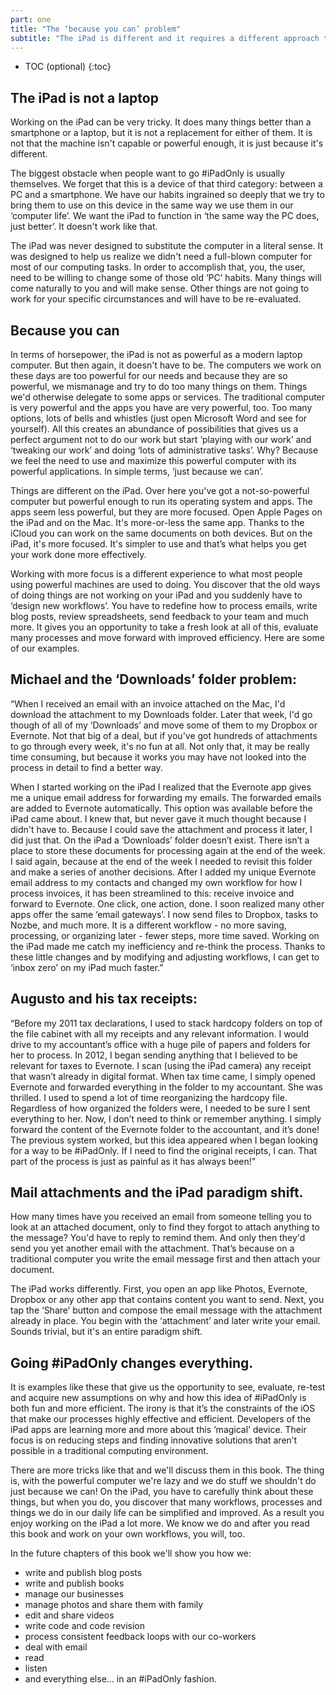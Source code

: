 ```yaml
---
part: one
title: "The ‘because you can’ problem"
subtitle: "The iPad is different and it requires a different approach than a laptop"
---
```


* TOC (optional)
{:toc}

## The iPad is not a laptop

Working on the iPad can be very tricky. It does many things better than a smartphone or a laptop, but it is not a replacement for either of them. It is not that the machine isn't capable or powerful enough, it is just because it's different.
 
The biggest obstacle when people want to go #iPadOnly is usually themselves. We forget that this is a device of that third category: between a PC and a smartphone. We have our habits ingrained so deeply that we try to bring them to use on this device in the same way we use them in our ‘computer life’. We want the iPad to function in ‘the same way the PC does, just better’. It doesn't work like that.

The iPad was never designed to substitute the computer in a literal sense. It was designed to help us realize we didn't need a full-blown computer for most of our computing tasks. In order to accomplish that, you, the user, need to be willing to change some of those old ‘PC’ habits. Many things will come naturally to you and will make sense. Other things are not going to work for your specific circumstances and will have to be re-evaluated.

## Because you can

In terms of horsepower, the iPad is not as powerful as a modern laptop computer. But then again, it doesn't have to be. The computers we work on these days are too powerful for our needs and because they are so powerful, we mismanage and try to do too many things on them. Things we'd otherwise delegate to some apps or services. The traditional computer is very powerful and the apps you have are very powerful, too. Too many options, lots of bells and whistles (just open Microsoft Word and see for yourself). All this creates an abundance of possibilities that gives us a perfect argument not to do our work but start ‘playing with our work’ and ‘tweaking our work’ and doing ‘lots of administrative tasks’. Why? Because we feel the need to use and maximize this powerful computer with its powerful applications. In simple terms, ‘just because we can’.

Things are different on the iPad. Over here you've got a not-so-powerful computer but powerful enough to run its operating system and apps. The apps seem less powerful, but they are more focused. Open Apple Pages on the iPad and on the Mac. It's more-or-less the same app. Thanks to the iCloud you can work on the same documents on both devices. But on the iPad, it's more focused. It's simpler to use and that’s what helps you get your work done more effectively. 

Working with more focus is a different experience to what most people using powerful machines are used to doing. You discover that the old ways of doing things are not working on your iPad and you suddenly have to ‘design new workflows’. You have to redefine how to process emails, write blog posts, review spreadsheets, send feedback to your team and much more. It gives you an opportunity to take a fresh look at all of this, evaluate many processes and move forward with improved efficiency. Here are some of our examples.

## Michael and the ‘Downloads’ folder problem:

“When I received an email with an invoice attached on the Mac, I'd download the attachment to my Downloads folder. Later that week, I'd go though of all of my ‘Downloads’ and move some of them to my Dropbox or Evernote. Not that big of a deal, but if you've got hundreds of attachments to go through every week, it's no fun at all. Not only that, it may be really time consuming, but because it works you may have not looked into the process in detail to find a better way.

When I started working on the iPad I realized that the Evernote app gives me a unique email address for forwarding my emails. The forwarded emails are added to Evernote automatically. This option was available before the iPad came about. I knew that, but never gave it much thought because I didn't have to. Because I could save the attachment and process it later, I did just that. On the iPad a ‘Downloads’ folder doesn’t exist. There isn’t a place to store these documents for processing again at the end of the week. I said again, because at the end of the week I needed to revisit this folder and make a series of another decisions. After I added my unique Evernote email address to my contacts and changed my own workflow for how I process invoices, it has been streamlined to this: receive invoice and forward to Evernote. One click, one action, done. I soon realized many other apps offer the same ‘email gateways’. I now send files to Dropbox, tasks to Nozbe, and much more. It is a different workflow - no more saving, processing, or organizing later - fewer steps, more time saved. Working on the iPad made me catch my inefficiency and re-think the process. Thanks to these little changes and by modifying and adjusting workflows, I can get to ‘inbox zero’ on my iPad much faster.”

## Augusto and his tax receipts:

“Before my 2011 tax declarations, I used to stack hardcopy folders on top of the file cabinet with all my receipts and any relevant information. I would drive to my accountant’s office with a huge pile of papers and folders for her to process. In 2012, I began sending anything that I believed to be relevant for taxes to Evernote. I scan (using the iPad camera) any receipt that wasn’t already in digital format. When tax time came, I simply opened Evernote and forwarded everything in the folder to my accountant. She was thrilled. I used to spend a lot of time reorganizing the hardcopy file. Regardless of how organized the folders were, I needed to be sure I sent everything to her. Now, I don’t need to think or remember anything. I simply forward the content of the Evernote folder to the accountant, and it’s done! The previous system worked, but this idea appeared when I began looking for a way to be #iPadOnly. If I need to find the original receipts, I can. That part of the process is just as painful as it has always been!”

## Mail attachments and the iPad paradigm shift.

How many times have you received an email from someone telling you to look at an attached document, only to find they forgot to attach anything to the message? You'd have to reply to remind them. And only then they'd send you yet another email with the attachment. That’s because on a traditional computer you write the email message first and then attach your document.

The iPad works differently. First, you open an app like Photos, Evernote, Dropbox or any other app that contains content you want to send. Next, you tap the ‘Share’ button and compose the email message with the attachment already in place. You begin with the ‘attachment’ and later write your email. Sounds trivial, but it's an entire paradigm shift.

## Going #iPadOnly changes everything.

It is examples like these that give us the opportunity to see, evaluate, re-test and acquire new assumptions on why and how this idea of #iPadOnly is both fun and more efficient. The irony is that it’s the constraints of the iOS that make our processes highly effective and efficient. Developers of the iPad apps are learning more and more about this ‘magical’ device. Their focus is on reducing steps and finding innovative solutions that aren’t possible in a traditional computing environment. 

There are more tricks like that and we'll discuss them in this book. The thing is, with the powerful computer we're lazy and we do stuff we shouldn't do just because we can! On the iPad, you have to carefully think about these things, but when you do, you discover that many workflows, processes and things we do in our daily life can be simplified and improved. As a result you enjoy working on the iPad a lot more. We know we do and after you read this book and work on your own workflows, you will, too.

In the future chapters of this book we'll show you how we:

* write and publish blog posts
* write and publish books
* manage our businesses
* manage photos and share them with family
* edit and share videos
* write code and code revision
* process consistent feedback loops with our co-workers
* deal with email
* read
* listen
* and everything else... in an #iPadOnly fashion.